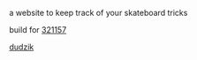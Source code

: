 a website to keep track of your skateboard tricks

build for [321157](http://321157.eu)

[dudzik](http://dudzik.co)

